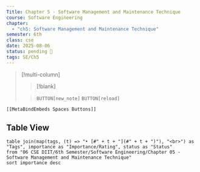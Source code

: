 ```yaml
---
Title: Chapter 5 - Software Management and Maintenance Technique
course: Software Engineering
chapter:
  - "ch5: Software Management and Maintenance Technique"
semester: 6th
class: cse
date: 2025-08-06
status: pending 🛑
tags: SE/Ch5
---
```


>[!multi-column]
>
>>[!blank]
>
>>`BUTTON[new_note]` `BUTTON[reload]`

 ```meta-bind-embed
 [[MetaBindEmbeds Spaces Buttons]]
 ```

## Table View 

```dataview
table join(map(tags, (t) => "• [#" + t + "](#" + t + ")"), "<br>") as "Tags", importance as "Importance/Rating", status as "Status" 
from "06 CSE DIIT/6th Semester/Software Engineering/Chapter 05 - Software Management and Maintenance Technique"
sort importance desc
```
